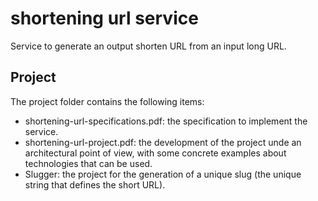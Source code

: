 # shortening url service

Service to generate an output shorten URL from an input long URL.

## Project

The project folder contains the following items:

- shortening-url-specifications.pdf: the specification to implement the service.
- shortening-url-project.pdf: the development of the project unde an architectural point of view, with some concrete examples about technologies that can be used.
- Slugger: the project for the generation of a unique slug (the unique string that defines the short URL).